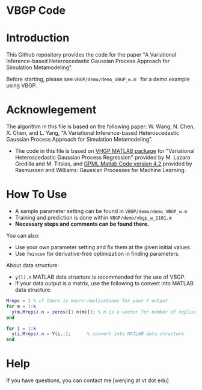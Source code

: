 # VBGP Code

# Introduction
This Github repository provides the code for the paper "A Variational Inference-based Heteroscedastic Gaussian Process Approach for Simulation Metamodeling". 

Before starting, please see `VBGP/demo/demo_VBGP_w.m ` for a demo example using VBGP.

# Acknowlegement

The algorithm in this file is based on the following paper: 
W. Wang, N. Chen, X. Chen, and L. Yang, "A Variational Inference-based Heteroscedastic Gaussian Process Approach for Simulation Metamodeling".

- The code in this file is based on [VHGP MATLAB package](http://www.tsc.uc3m.es/~miguel/downloads.php) for "Variational Heteroscedastic Gaussian Process Regression" provided by M. Lazaro Gredilla and M. Titsias, and [GPML Matlab Code version 4.2](http://www.gaussianprocess.org/gpml/code/matlab/doc/) provided by Rasmussen and Williams: Gaussian Processes for Machine Learning.

# How To Use

  - A sample parameter setting can be found in `VBGP/demo/demo_VBGP_w.m `
  - Training and prediction is done within `VBGP/demo/vbgp_w_1101.m `  
  - **Necessary steps and comments can be found there.**

You can also:
  - Use your own parameter setting and fix them at the given initial values.
  - Use `fmincon` for derivative-free optimization in finding parameters.

About data structure:
  - `y(l).n` MATLAB data structure is recommended for the use of VBGP.
  - If your data output is a matrix, use the following to convert into MATLAB data structure:
  ```MATLAB
  Mreps = 1 % if there is macro-replications for your Y output
  for m = 1:k
    y(m,Mreps).n = zeros([1 n(m)]); % n is a vector for number of replications at each design pt
  end

for i = 1:k
    y(i,Mreps).n = Y(i,:);      % convert into MATLAB data structure
end
  ```

# Help
If you have questions, you can contact me [wenjing at vt dot edu]
